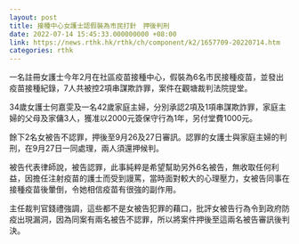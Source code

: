 ```yaml
---
layout: post
title: 接種中心女護士認假裝為市民打針　押後判刑
date: 2022-07-14 15:45:33.000000000 +08:00
link: https://news.rthk.hk/rthk/ch/component/k2/1657709-20220714.htm
categories: rthk
---
```


一名註冊女護士今年2月在社區疫苗接種中心，假裝為6名市民接種疫苗，並發出疫苗接種紀錄，7人共被控2項串謀欺詐罪，案件在觀塘裁判法院提堂。

34歲女護士何嘉雯及一名42歲家庭主婦，分別承認2項及1項串謀欺詐罪，家庭主婦的父母及家傭3人，獲准以2000元簽保守行為1年，另付堂費1000元。

餘下2名女被告不認罪，押後至9月26及27日審訊。認罪的女護士與家庭主婦的判刑，在9月27日一同處理，兩人須還押候判。

被告代表律師說，被告認罪，此事純粹是希望幫助另外6名被告，無收取任何利益，因擔任注射疫苗的護士而受到謾罵，當時面對較大的心理壓力，女被告同事在接種疫苗後暈倒，令她相信疫苗有很強的副作用。

主任裁判官錢禮強調，這些都不是女被告犯罪的藉口，批評女被告行為令到政府防疫出現漏洞，因為同案有兩名被告不認罪，所以將案件押後至這兩名被告審訊後判決。
